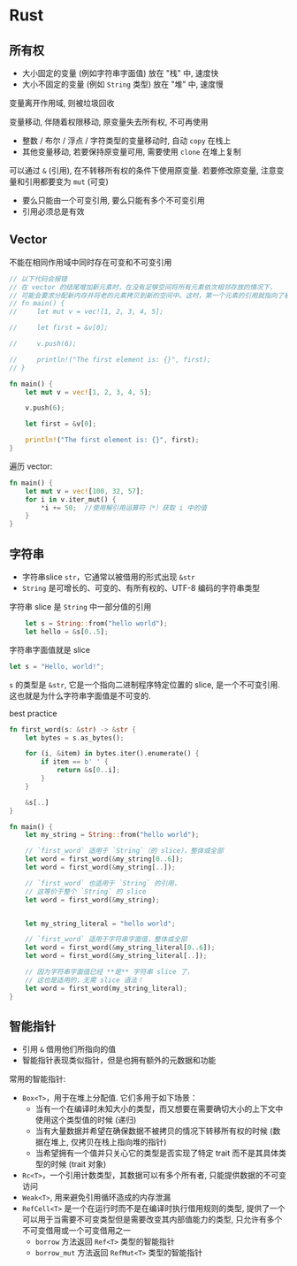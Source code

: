 # Rust

## 所有权

* 大小固定的变量 (例如字符串字面值) 放在 "栈" 中, 速度快
* 大小不固定的变量 (例如 `String` 类型) 放在 "堆" 中, 速度慢

变量离开作用域, 则被垃圾回收

变量移动, 伴随着权限移动, 原变量失去所有权, 不可再使用

* 整数 / 布尔 / 浮点 / 字符类型的变量移动时, 自动 `copy` 在栈上
* 其他变量移动, 若要保持原变量可用, 需要使用 `clone` 在堆上复制

可以通过 `&` (引用), 在不转移所有权的条件下使用原变量. 若要修改原变量, 注意变量和引用都要变为 `mut` (可变)

* 要么只能由一个可变引用, 要么只能有多个不可变引用
* 引用必须总是有效

## Vector

不能在相同作用域中同时存在可变和不可变引用

```rust
// 以下代码会报错
// 在 vector 的结尾增加新元素时，在没有足够空间将所有元素依次相邻存放的情况下，
// 可能会要求分配新内存并将老的元素拷贝到新的空间中。这时，第一个元素的引用就指向了被释放的内存。
// fn main() {
//     let mut v = vec![1, 2, 3, 4, 5];

//     let first = &v[0];

//     v.push(6);

//     println!("The first element is: {}", first);
// }

fn main() {
    let mut v = vec![1, 2, 3, 4, 5];

    v.push(6);

    let first = &v[0];

    println!("The first element is: {}", first);
}
```

遍历 vector:

```rust
fn main() {
    let mut v = vec![100, 32, 57];
    for i in v.iter_mut() {
        *i += 50;  //使用解引用运算符（*）获取 i 中的值
    }
}
```

## 字符串

* 字符串slice `str`，它通常以被借用的形式出现 `&str`
* `String` 是可增长的、可变的、有所有权的、UTF-8 编码的字符串类型

字符串 slice 是 `String` 中一部分值的引用
``` rust
    let s = String::from("hello world");
    let hello = &s[0..5];
```

字符串字面值就是 slice

```rust
let s = "Hello, world!";
```

`s` 的类型是 `&str`, 它是一个指向二进制程序特定位置的 slice, 是一个不可变引用. 这也就是为什么字符串字面值是不可变的.

best practice

```rust
fn first_word(s: &str) -> &str {
    let bytes = s.as_bytes();

    for (i, &item) in bytes.iter().enumerate() {
        if item == b' ' {
            return &s[0..i];
        }
    }

    &s[..]
}

fn main() {
    let my_string = String::from("hello world");

    // `first_word` 适用于 `String`（的 slice），整体或全部
    let word = first_word(&my_string[0..6]);
    let word = first_word(&my_string[..]);

    // `first_word` 也适用于 `String` 的引用，
    // 这等价于整个 `String` 的 slice
    let word = first_word(&my_string);


    let my_string_literal = "hello world";

    // `first_word` 适用于字符串字面值，整体或全部
    let word = first_word(&my_string_literal[0..6]);
    let word = first_word(&my_string_literal[..]);

    // 因为字符串字面值已经 **是** 字符串 slice 了，
    // 这也是适用的，无需 slice 语法！
    let word = first_word(my_string_literal);
}
```

## 智能指针

* 引用 `&` 借用他们所指向的值
* 智能指针表现类似指针，但是也拥有额外的元数据和功能

常用的智能指针:

* `Box<T>`，用于在堆上分配值. 它们多用于如下场景：
  * 当有一个在编译时未知大小的类型，而又想要在需要确切大小的上下文中使用这个类型值的时候 (递归)
  * 当有大量数据并希望在确保数据不被拷贝的情况下转移所有权的时候 (数据在堆上, 仅拷贝在栈上指向堆的指针)
  * 当希望拥有一个值并只关心它的类型是否实现了特定 trait 而不是其具体类型的时候 (trait 对象)
* `Rc<T>`，一个引用计数类型，其数据可以有多个所有者, 只能提供数据的不可变访问
* `Weak<T>`, 用来避免引用循环造成的内存泄漏
* `RefCell<T>` 是一个在运行时而不是在编译时执行借用规则的类型, 提供了一个可以用于当需要不可变类型但是需要改变其内部值能力的类型, 只允许有多个不可变借用或一个可变借用之一
  * `borrow` 方法返回 `Ref<T>` 类型的智能指针
  * `borrow_mut` 方法返回 `RefMut<T>` 类型的智能指针
